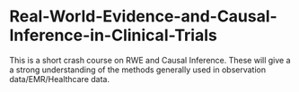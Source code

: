 # Real-World-Evidence-and-Causal-Inference-in-Clinical-Trials
This is a short crash course on RWE and Causal Inference. These will give a a strong understanding of the methods generally used in observation data/EMR/Healthcare data.

